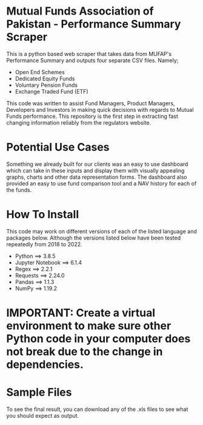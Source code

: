 # Mutual Funds Association of Pakistan - Performance Summary Scraper
This is a python based web scraper that takes data from MUFAP's Performance Summary and outputs four separate CSV files. Namely;
- Open End Schemes 
- Dedicated Equity Funds 
- Voluntary Pension Funds 
- Exchange Traded Fund (ETF)

This code was written to assist Fund Managers, Product Managers, Developers and Investors in making quick decisions with regards to Mutual Funds performance. This repository is the first step in extracting fast changing information reliably from the regulators website. 

# Potential Use Cases
Something we already built for our clients was an easy to use dashboard which can take in these inputs and display them with visually appealing graphs, charts and other data representation forms. The dashboard also provided an easy to use fund comparison tool and a NAV history for each of the funds.

# How To Install
This code may work on different versions of each of the listed language and packages below. Although the versions listed below have been tested repeatedly from 2018 to 2022.

- Python ==> 3.8.5
- Jupyter Notebook ==> 6.1.4
- Regex ==> 2.2.1
- Requests ==> 2.24.0
- Pandas ==> 1.1.3
- NumPy ==> 1.19.2

# IMPORTANT: Create a virtual environment to make sure other Python code in your computer does not break due to the change in dependencies.

# Sample Files
To see the final result, you can download any of the .xls files to see what you should expect as output.
